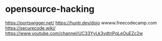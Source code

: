 # opensource-hacking
https://portswigger.net/
https://huntr.dev/dojo
wwww.freecodecamp.com
https://securecode.wiki/
https://www.youtube.com/channel/UC33YyLk3vdtnPqLeOuEZc2w
